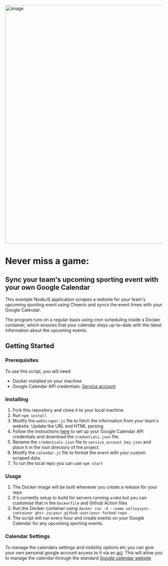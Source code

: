 <img width="762" alt="image" src="https://user-images.githubusercontent.com/38173749/226066384-a510ca53-47f3-471c-95cd-999f48627737.png">

# Never miss a game:

## Sync your team's upcoming sporting event with your own Google Calendar

This example NodeJS application scrapes a website for your team's upcoming sporting event using Cheerio and syncs the event times with your Google Calendar. 

The program runs on a regular basis using cron scheduling inside a Docker container, which ensures that your calendar stays up-to-date with the latest information about the upcoming events.

## Getting Started

### Prerequisites

To use this script, you will need:

-   Docker installed on your machine
-   Google Calendar API credentials: [Service account](https://github.com/googleapis/google-api-nodejs-client#service-account-credentials) 

### Installing

1.  Fork this repository and clone it to your local machine.
2. Run `npm install`
3.  Modify the `webScraper.js` file to fetch the information from your team's website. Update the URL and HTML parsing.
4.  Follow the instructions [here](https://github.com/googleapis/google-api-nodejs-client#service-account-credentials)  to set up your Google Calendar API credentials and download the `credentials.json` file.
5.  Rename the `credentials.json` file to `service_account_key.json` and place it in the root directory of the project.
6.  Modify the `calendar.js` file to format the event with your custom scraped data.
7. To run the local repo you can use `npm start`

### Usage

1.  The Docker image will be built whenever you create a release for your repo
2. It's currently setup to build for servers running `arm64` but you can customise that in the `Dockerfile` and Github Action files
3.  Run the Docker container using `docker run -d --name volleysync-container ghcr.io/your-github-user/your-forked-repo`
4.  The script will run every hour and create events on your Google Calendar for any upcoming sporting events.

### Calendar Settings

To manage the calendars settings and visibility options etc you can give your own personal google account access to it via an [acl](https://developers.google.com/calendar/api/v3/reference/acl/insert). This will allow you to manage the calendar through the standard [Google calendar website](https://calendar.google.com/calendar/u/0/)
